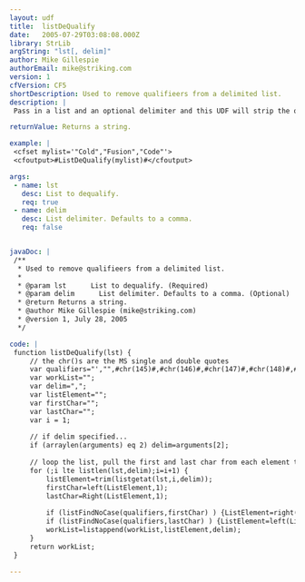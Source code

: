 ```yaml
---
layout: udf
title:  listDeQualify
date:   2005-07-29T03:08:08.000Z
library: StrLib
argString: "lst[, delim]"
author: Mike Gillespie
authorEmail: mike@striking.com
version: 1
cfVersion: CF5
shortDescription: Used to remove qualifieers from a delimited list.
description: |
 Pass in a list and an optional delimiter and this UDF will strip the qualifiers.  The qualifier list contains single and double quotes in plain, MS and Unicode Flavors.  Also trims the list elements.

returnValue: Returns a string.

example: |
 <cfset mylist='"Cold","Fusion","Code"'>
 <cfoutput>#ListDeQualify(mylist)#</cfoutput>

args:
 - name: lst
   desc: List to dequalify.
   req: true
 - name: delim
   desc: List delimiter. Defaults to a comma.
   req: false


javaDoc: |
 /**
  * Used to remove qualifieers from a delimited list.
  * 
  * @param lst      List to dequalify. (Required)
  * @param delim      List delimiter. Defaults to a comma. (Optional)
  * @return Returns a string. 
  * @author Mike Gillespie (mike@striking.com) 
  * @version 1, July 28, 2005 
  */

code: |
 function listDeQualify(lst) {
     // the chr()s are the MS single and double quotes
     var qualifiers="',"",#chr(145)#,#chr(146)#,#chr(147)#,#chr(148)#,#chr(8220)#,#chr(8221)#,#chr(8216)#,#chr(8217)#";
     var workList="";
     var delim=",";
     var listElement="";
     var firstChar="";
     var lastChar="";
     var i = 1;
     
     // if delim specified...
     if (arraylen(arguments) eq 2) delim=arguments[2];
 
     // loop the list, pull the first and last char from each element to evaluate
     for (;i lte listlen(lst,delim);i=i+1) {
         listElement=trim(listgetat(lst,i,delim));
         firstChar=left(ListElement,1);
         lastChar=Right(ListElement,1);
         
         if (listFindNoCase(qualifiers,firstChar) ) {ListElement=right(ListElement,len(ListElement)-1);}
         if (listFindNoCase(qualifiers,lastChar) ) {ListElement=left(ListElement,len(ListElement)-1);}
         workList=listappend(workList,listElement,delim);
     }
     return workList;
 }

---
```


